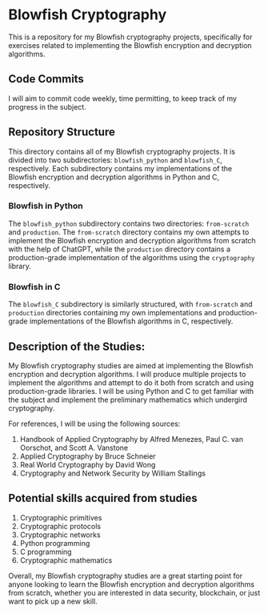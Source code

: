 # Blowfish Cryptography

This is a repository for my Blowfish cryptography projects, specifically for exercises related to implementing the Blowfish encryption and decryption algorithms.

## Code Commits

I will aim to commit code weekly, time permitting, to keep track of my progress in the subject.

## Repository Structure

This directory contains all of my Blowfish cryptography projects. It is divided into two subdirectories: `blowfish_python` and `blowfish_C`, respectively. Each subdirectory contains my implementations of the Blowfish encryption and decryption algorithms in Python and C, respectively. 

### Blowfish in Python

The `blowfish_python` subdirectory contains two directories: `from-scratch` and `production`. The `from-scratch` directory contains my own attempts to implement the Blowfish encryption and decryption algorithms from scratch with the help of ChatGPT, while the `production` directory contains a production-grade implementation of the algorithms using the `cryptography` library. 

### Blowfish in C

The `blowfish_C` subdirectory is similarly structured, with `from-scratch` and `production` directories containing my own implementations and production-grade implementations of the Blowfish algorithms in C, respectively.

## Description of the Studies:

My Blowfish cryptography studies are aimed at implementing the Blowfish encryption and decryption algorithms. I will produce multiple projects to implement the algorithms and attempt to do it both from scratch and using production-grade libraries. I will be using Python and C to get familiar with the subject and implement the preliminary mathematics which undergird cryptography.

For references, I will be using the following sources:

1. Handbook of Applied Cryptography by Alfred Menezes, Paul C. van Oorschot, and Scott A. Vanstone
2. Applied Cryptography by Bruce Schneier
3. Real World Cryptography by David Wong
4. Cryptography and Network Security by William Stallings

## Potential skills acquired from studies

1. Cryptographic primitives
2. Cryptographic protocols
3. Cryptographic networks
4. Python programming
5. C programming
6. Cryptographic mathematics

Overall, my Blowfish cryptography studies are a great starting point for anyone looking to learn the Blowfish encryption and decryption algorithms from scratch, whether you are interested in data security, blockchain, or just want to pick up a new skill.
